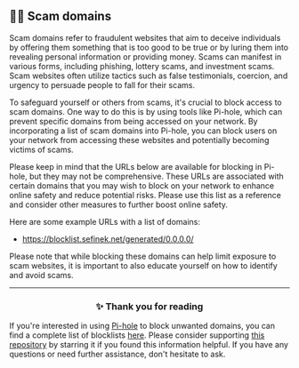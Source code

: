 <!-- SEO DATA FOR BLOCKLIST.SEIFNEK.NET
* Title       : Scam domains
* Description : 
* Tags        :
* Canonical   : /viewer/info/block/Scam
-->

## 🕵️‍♀️ Scam domains
Scam domains refer to fraudulent websites that aim to deceive individuals by offering them something that is too good to be true or by luring them into revealing personal information or providing money.
Scams can manifest in various forms, including phishing, lottery scams, and investment scams.
Scam websites often utilize tactics such as false testimonials, coercion, and urgency to persuade people to fall for their scams.

To safeguard yourself or others from scams, it's crucial to block access to scam domains.
One way to do this is by using tools like Pi-hole, which can prevent specific domains from being accessed on your network.
By incorporating a list of scam domains into Pi-hole, you can block users on your network from accessing these websites and potentially becoming victims of scams.

Please keep in mind that the URLs below are available for blocking in Pi-hole, but they may not be comprehensive.
These URLs are associated with certain domains that you may wish to block on your network to enhance online safety and reduce potential risks.
Please use this list as a reference and consider other measures to further boost online safety.

Here are some example URLs with a list of domains:
- https://blocklist.sefinek.net/generated/0.0.0.0/

Please note that while blocking these domains can help limit exposure to scam websites, it is important to also educate yourself on how to identify and avoid scams.


<hr>
<h3 align="center">✨ Thank you for reading</h3>
If you're interested in using <a href="../What%20is%20Pi-hole.md">Pi-hole</a> to block unwanted domains, you can find a complete list of blocklists <a href="../../../lists/md/Pi-hole.md">here</a>.
Please consider supporting <a href="https://github.com/sefinek24/Sefinek-Blocklist-Collection" target="_blank">this repository</a> by starring it if you found this information helpful.
If you have any questions or need further assistance, don't hesitate to ask.
